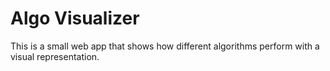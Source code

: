 # Algo Visualizer
This is a small web app that shows how different algorithms perform with a visual representation.

